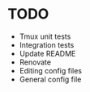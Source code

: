 # TODO

- Tmux unit tests
- Integration tests
- Update README
- Renovate
- Editing config files
- General config file
